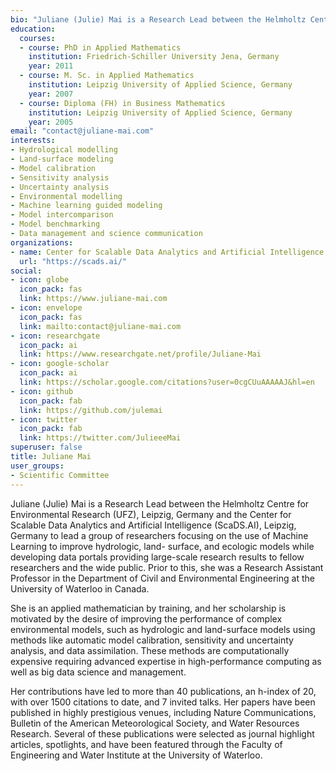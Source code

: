```yaml
---
bio: "Juliane (Julie) Mai is a Research Lead between the Helmholtz Centre for Environmental Research (UFZ), Leipzig, Germany and the Center for Scalable Data Analytics and Artificial Intelligence (ScaDS.AI), Leipzig, Germany to lead a group of researchers focusing on the use of Machine Learning to improve hydrologic, land- surface, and ecologic models while developing data portals providing large-scale research results to fellow researchers and the wide public. Prior to this, she was a Research Assistant Professor in the Department of Civil and Environmental Engineering at the University of Waterloo in Canada."
education:
  courses:
  - course: PhD in Applied Mathematics
    institution: Friedrich-Schiller University Jena, Germany
    year: 2011
  - course: M. Sc. in Applied Mathematics
    institution: Leipzig University of Applied Science, Germany
    year: 2007
  - course: Diploma (FH) in Business Mathematics
    institution: Leipzig University of Applied Science, Germany
    year: 2005
email: "contact@juliane-mai.com"
interests:
- Hydrological modelling
- Land-surface modeling
- Model calibration
- Sensitivity analysis
- Uncertainty analysis
- Environmental modelling
- Machine learning guided modeling
- Model intercomparison
- Model benchmarking
- Data management and science communication
organizations:
- name: Center for Scalable Data Analytics and Artificial Intelligence
  url: "https://scads.ai/"
social:
- icon: globe
  icon_pack: fas
  link: https://www.juliane-mai.com
- icon: envelope
  icon_pack: fas
  link: mailto:contact@juliane-mai.com
- icon: researchgate
  icon_pack: ai
  link: https://www.researchgate.net/profile/Juliane-Mai
- icon: google-scholar
  icon_pack: ai
  link: https://scholar.google.com/citations?user=0cgCUuAAAAAJ&hl=en
- icon: github
  icon_pack: fab
  link: https://github.com/julemai
- icon: twitter
  icon_pack: fab
  link: https://twitter.com/JulieeeMai
superuser: false
title: Juliane Mai
user_groups:
- Scientific Committee
---
```


Juliane (Julie) Mai is a Research Lead between the Helmholtz Centre for Environmental Research (UFZ), Leipzig, Germany and the Center for Scalable Data Analytics and Artificial Intelligence (ScaDS.AI), Leipzig, Germany to lead a group of researchers focusing on the use of Machine Learning to improve hydrologic, land- surface, and ecologic models while developing data portals providing large-scale research results to fellow researchers and the wide public. Prior to this, she was a Research Assistant Professor in the Department of Civil and Environmental Engineering at the University of Waterloo in Canada. 

She is an applied mathematician by training, and her scholarship is motivated by the desire of improving the performance of complex environmental models, such as hydrologic and land-surface models using methods like automatic model calibration, sensitivity and uncertainty analysis, and data assimilation. These methods are computationally expensive requiring advanced expertise in high-performance computing as well as big data science and management. 

Her contributions have led to more than 40 publications, an h-index of 20, with over 1500 citations to date, and 7 invited talks. Her papers have been published in highly prestigious venues, including Nature Communications, Bulletin of the American Meteorological Society, and Water Resources Research. Several of these publications were selected as journal highlight articles, spotlights, and have been featured through the Faculty of Engineering and Water Institute at the University of Waterloo.
